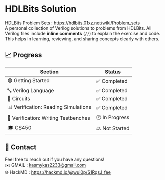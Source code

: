 # HDLBits Solution

HDLBits Problem Sets : https://hdlbits.01xz.net/wiki/Problem_sets <br>
A personal collection of Verilog solutions to problems from HDLBits. All Verilog files include **inline comments** (`//`) to explain the exercise and code. This helps in learning, reviewing, and sharing concepts clearly with others.

## 📈 Progress

| Section                             | Status          |
|-------------------------------------|-----------------|
| 🟢 Getting Started                   | ✅ Completed     |
| 🔤 Verilog Language                  | ✅ Completed     |
| 🔧 Circuits                          | ✅ Completed    |
| 📊 Verification: Reading Simulations| ✅ Completed   |
| 🧪 Verification: Writing Testbenches| 🕐 In Progress   |
| 🎓 CS450                            | 🔜 Not Started   |

## 📩 Contact
Feel free to reach out if you have any questions! <br>
✉️ GMAIL : kasmykas2233@gmail.com <br>
🌐 HackMD : https://hackmd.io/@wui0p/S1RqsJ_fee
